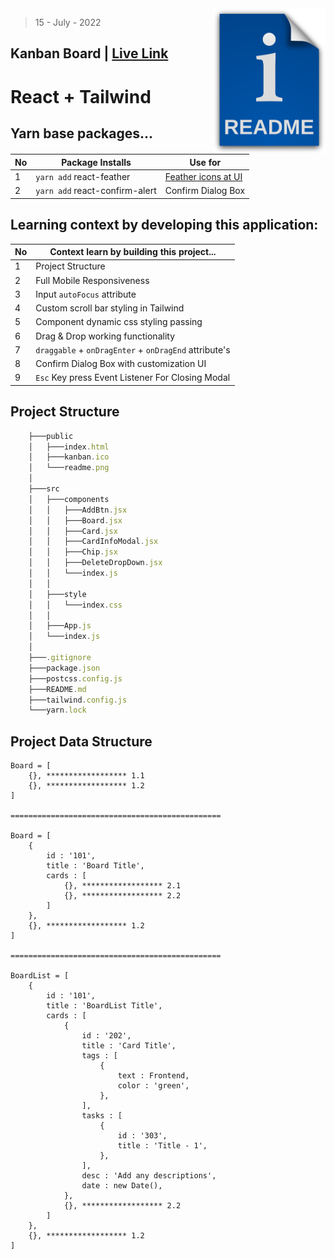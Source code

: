<img src="./public/readme.png" style='width:180px' align="right" />

> 15 - July - 2022
## Kanban Board | [Live Link](https://kanban-bd.netlify.app)

# React + Tailwind

## Yarn base packages...
|No| Package Installs               | Use for                       |
|--|--------------------------------|-------------------------------|
| 1| `yarn add` react-feather       | [Feather icons at UI][link]   |
| 2| `yarn add` react-confirm-alert | Confirm Dialog Box            |

[link]: https://feathericons.com


## Learning context by developing this application:
|No| Context learn by building this project... | 
|--|-------------------------------------------|
| 1| Project Structure                         | 
| 2| Full Mobile Responsiveness                | 
| 3| Input `autoFocus` attribute               | 
| 4| Custom scroll bar styling in Tailwind     | 
| 5| Component dynamic css styling passing     |
| 6| Drag & Drop working functionality         |
| 7| `draggable` + `onDragEnter` + `onDragEnd` attribute's  |
| 8| Confirm Dialog Box with customization UI  |
| 9| `Esc` Key press Event Listener For Closing Modal |


## Project Structure
```jsx
    ├───public
    │   ├───index.html
    │   ├───kanban.ico
    │   └───readme.png
    │
    ├───src
    │   ├───components
    │   │   ├───AddBtn.jsx
    │   │   ├───Board.jsx
    │   │   ├───Card.jsx
    │   │   ├───CardInfoModal.jsx
    │   │   ├───Chip.jsx
    │   │   ├───DeleteDropDown.jsx
    │   │   └───index.js
    │   │
    │   ├───style
    │   │   └───index.css
    │   │
    │   ├───App.js
    │   └───index.js
    │   
    ├───.gitignore
    ├───package.json
    ├───postcss.config.js
    ├───README.md
    ├───tailwind.config.js
    └───yarn.lock
```

## Project Data Structure
```
Board = [
    {}, ****************** 1.1
    {}, ****************** 1.2
]

===============================================

Board = [
    {
        id : '101',
        title : 'Board Title',
        cards : [
            {}, ****************** 2.1
            {}, ****************** 2.2
        ]
    },
    {}, ****************** 1.2
]

===============================================

BoardList = [
    {
        id : '101',
        title : 'BoardList Title',
        cards : [
            {
                id : '202',
                title : 'Card Title',
                tags : [
                    {
                        text : Frontend,
                        color : 'green',
                    },
                ],
                tasks : [
                    {
                        id : '303',
                        title : 'Title - 1',
                    },
                ],
                desc : 'Add any descriptions',
                date : new Date(),
            },
            {}, ****************** 2.2
        ]
    },
    {}, ****************** 1.2
]
```